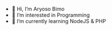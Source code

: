 - 👋 Hi, I’m Aryoso Bimo
- 👀 I’m interested in Programming
- 🌱 I’m currently learning NodeJS & PHP

<!---
arysbimo2/arysbimo2 is a ✨ special ✨ repository because its `README.md` (this file) appears on your GitHub profile.
You can click the Preview link to take a look at your changes.
--->
